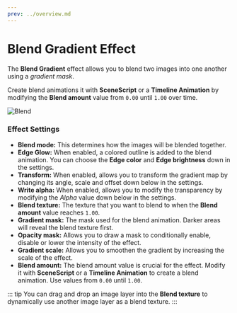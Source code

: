 ```yaml
---
prev: ../overview.md
---
```

# Blend Gradient Effect

The **Blend Gradient** effect allows you to blend two images into one another using a *gradient mask*.

Create blend animations it with **SceneScript** or a **Timeline Animation** by modifying the **Blend amount** value from `0.00` until `1.00` over time.

![Blend](/img/effects/Blend_Gradient.gif)

### Effect Settings

* **Blend mode:** This determines how the images will be blended together.
* **Edge Glow:** When enabled, a colored outline is added to the blend animation. You can choose the **Edge color** and **Edge brightness** down in the settings.
* **Transform:** When enabled, allows you to transform the gradient map by changing its angle, scale and offset down below in the settings.
* **Write alpha:** When enabled, allows you to modify the transparency by modifying the *Alpha* value down below in the settings.
* **Blend texture:** The texture that you want to blend to when the **Blend amount** value reaches `1.00`.
* **Gradient mask:** The mask used for the blend animation. Darker areas will reveal the blend texture first.
* **Opacity mask:** Allows you to draw a mask to conditionally enable, disable or lower the intensity of the effect.
* **Gradient scale:** Allows you to smoothen the gradient by increasing the scale of the effect.
* **Blend amount:** The blend amount value is crucial for the effect. Modify it with **SceneScript** or a **Timeline Animation** to create a blend animation. Use values from `0.00` until `1.00`.

::: tip
You can drag and drop an image layer into the **Blend texture** to dynamically use another image layer as a blend texture.
:::